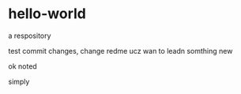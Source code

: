 # hello-world
a respository

test commit changes, change redme ucz wan to leadn somthing new


ok noted

simply